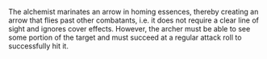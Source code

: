 The alchemist marinates an arrow in homing essences, thereby creating an arrow that flies past other combatants, i.e. it does not require a clear line of sight and ignores cover effects. However, the archer must be able to see some portion of the target and must succeed at a regular attack roll to successfully hit it.